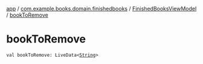 [app](../../index.md) / [com.example.books.domain.finishedbooks](../index.md) / [FinishedBooksViewModel](index.md) / [bookToRemove](./book-to-remove.md)

# bookToRemove

`val bookToRemove: LiveData<`[`String`](https://kotlinlang.org/api/latest/jvm/stdlib/kotlin/-string/index.html)`>`